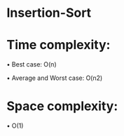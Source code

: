 # Insertion-Sort
# Time complexity:
•	Best case: O(n)

•	Average and Worst case: O(n2)
# Space complexity:
•	O(1)
